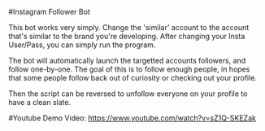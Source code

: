 #Instagram Follower Bot

This bot works very simply.
Change the 'similar' account to the account that's similar to the brand you're developing.
After changing your Insta User/Pass, you can simply run the program.

The bot will automatically launch the targetted accounts followers, and follow one-by-one.
The goal of this is to follow enough people, in hopes that some people follow back out of curiosity or checking out your profile.

Then the script can be reversed to unfollow everyone on your profile to have a clean slate.

#Youtube Demo Video: https://www.youtube.com/watch?v=sZ1Q-SKEZak
